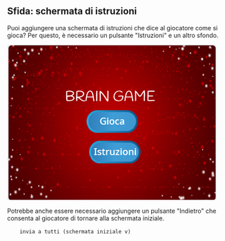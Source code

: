 ## Sfida: schermata di istruzioni

Puoi aggiungere una schermata di istruzioni che dice al giocatore come si gioca? Per questo, è necessario un pulsante "Istruzioni" e un altro sfondo.

![schermata](images/brain-instructions.png)

Potrebbe anche essere necessario aggiungere un pulsante "Indietro" che consenta al giocatore di tornare alla schermata iniziale.

```blocks3
    invia a tutti (schermata iniziale v)
```